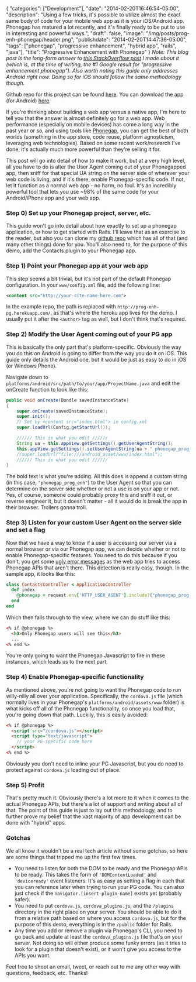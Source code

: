 {
   "categories": ["Development"],
   "date": "2014-02-20T16:46:54-05:00",
   "description": "Using a few tricks, it's possible to utilize almost the exact same body of code for your mobile web app as it is your iOS/Android app. Phonegap has matured a lot recently, and it's finally ready to be put to use in interesting and powerful ways.",
   "draft": false,
   "image": "/img/posts/prog-enh-phonegap/header.png",
   "publishdate": "2014-02-20T14:47:36-05:00",
   "tags": ["phonegap", "progressive enhancement", "hybrid app", "rails", "java"],
   "title": "Progressive Enhancement with Phonegap"
}
<em>Note: This blog post is the long-form answer to <a href="http://stackoverflow.com/questions/20574938/progressive-enhancement-with-phonegap" target="_blank">this StackOverflow post</a> I made about it (which is, at the time of writing, the #1 Google result for "progressive enhancement phonegap"). Also worth noting this guide only addresses Android right now. Doing so for iOS should follow the same methodology though.</em>

Github repo for this project can be found <a href="https://github.com/borego/progressive_enhancement_phonegap" target="_blank">here</a>. You can download the app (for Android) <a href="http://bradorego.com/sites/default/files/progenhpg/prog-enh-pg.apk" target="_blank">here</a>.

If you're thinking about building a web app versus a native app, I'm here to tell you that the answer is almost definitely go for a web app. Web performance (especially on mobile devices) has come a long way in the past year or so, and using tools like <a href="http://phonegap.com" target="_blank">Phonegap</a>, you can get the best of both worlds (something in the app store, code reuse, platform agnosticism, leveraging web technologies). Based on some recent work/research I've done, it's actually much more powerful than they're selling it for.

This post will go into detail of how to make it work, but at a very high level, all you have to do is alter the User Agent coming out of your Phonegapped app, then sniff for that special UA string on the server side of wherever your web code is living, and if it's there, enable Phonegap-specific code. If not, let it function as a normal web app - no harm, no foul. It's an incredibly powerful tool that lets you use ~98% of the same code for your Android/iPhone app and your web app.

### Step 0) Set up your Phonegap project, server, etc.

This guide won't go into detail about how exactly to set up a phonegap application, or how to get started with Rails. I'll leave that as an exercise to the reader, but also you can clone my <a href="https://github.com/borego/progressive_enhancement_phonegap" target="_blank">github repo</a> which has all of that (and many other things) done for you. You'll also need to, for the purpose of this demo, add the Contacts plugin to your Phonegap app.

### Step 1) Point your Phonegap app at your web app

This step seems a bit trivial, but it's not part of the default Phonegap configuration. In your `www/config.xml` file, add the following line:

```xml
<content src="http://your-site-name-here.com">
```

In the example repo, the path is replaced with `http://prog-enh-pg.herokuapp.com/`, as that's where the heroku app lives for the demo. I usually put it after the `<author>` tag as well, but I don't think that's required.

### Step 2) Modify the User Agent coming out of your PG app

This is basically the only part that's platform-specific. Obviously the way you do this on Android is going to differ from the way you do it on iOS. This guide only details the Android one, but it would be just as easy to do in iOS (or Windows Phone).

Navigate down to `platforms/android/src/path/to/your/app/ProjectName.java` and edit the onCreate function to look like this:

```java
public void onCreate(Bundle savedInstanceState)
{
    super.onCreate(savedInstanceState);
    super.init();
    // Set by <content src="index.html"> in config.xml
    super.loadUrl(Config.getStartUrl());

    ////// This is what you edit //////
    String ua = this.appView.getSettings().getUserAgentString();
    this.appView.getSettings().setUserAgentString(ua + " phonegap_prog_enh");
    //super.loadUrl("file:///android_asset/www/index.html");
    ////// This is what you edit //////
}
```

The bold text is what you're adding. All this does is append a custom string (in this case, `"phonegap_prog_enh"`) to the User Agent so that you can determine on the server side whether or not a use is on your app or not. Yes, of course, someone could probably proxy this and sniff it out, or reverse engineer it, but it doesn't matter - all it would do is break the app in their browser. Trollers gonna troll.

### Step 3) Listen for your custom User Agent on the server side and set a flag

Now that we have a way to know if a user is accessing our server via a normal browser or via our Phonegap app, we can decide whether or not to enable Phonegap-specific features. You need to do this because if you don't, you get some <a href="/img/posts/prog-enh-phonegap/uglypg.png" target="_blank">ugly error messages</a> as the web app tries to access Phonegap APIs that aren't there. This detection is really easy, though. In the sample app, it looks like this:

```ruby
class ContactsController < ApplicationController
  def index
    @phonegap = request.env['HTTP_USER_AGENT'].include?("phonegap_prog_enh")
  end
end
```

Which then falls through to the view, where we can do stuff like this:

```html
<% if @phonegap %>
  <h3>Only Phonegap users will see this</h3>
  ... 
<% end %>
```

You're only going to want the Phonegap Javascript to fire in these instances, which leads us to the next part.

### Step 4) Enable Phonegap-specific functionality

As mentioned above, you're not going to want the Phonegap code to run willy-nilly all over your application. Specifically, the `cordova.js` file (which normally lives in your Phonegap's `platforms/android/assets/www` folder) is what kicks off all of the Phonegap functionality, so once you load that, you're going down that path. Luckily, this is easily avoided:

```html
<% if @phonegap %>
  <script src="/cordova.js"></script>
  <script type="text/javascript">
    // your PG-specific code here
  </script>
<% end %>
```

Obviously you don't need to inline your PG Javascript, but you do need to protect against `cordova.js` loading out of place.

### Step 5) Profit

That's pretty much it. Obviously there's a lot more to it when it comes to the actual Phonegap APIs, but there's a lot of support and writing about all of that. The point of this guide is just to lay out this methodology, and to further prove my belief that the vast majority of app development can be done with "hybrid" apps.

### Gotchas

We all know it wouldn't be a real tech article without some gotchas, so here are some things that tripped me up the first few times.

* You need to listen for both the DOM to be ready and the Phonegap APIs to be ready. This takes the form of `'DOMContentLoaded'` and `'deviceready'` event listeners. It's as easy as setting a flag in each that you can reference later when trying to run your PG code. You can also just check if the `navigator.[insert-plugin-name]` exists yet (probably safer).
* You need to put `cordova.js`, `cordova_plugins.js`, and the `/plugins` directory in the right place on your server. You should be able to do it from a relative path based on where you access `cordova.js`, but for the purpose of this demo, everything is in the `/public` folder for Rails.
* Any time you add or remove a plugin via Phonegap's CLI, you need to go back and update at least the `cordova_plugins.js` file that's on your server. Not doing so will either produce some funky errors (as it tries to look for a plugin that doesn't exist), or it won't give you access to the APIs you want.

Feel free to shoot an email, tweet, or reach out to me any other way with questions, feedback, etc. Thanks!
